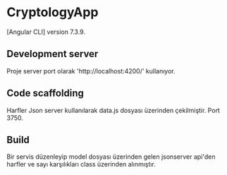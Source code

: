 # CryptologyApp

[Angular CLI] version 7.3.9.

## Development server

Proje server port olarak  'http://localhost:4200/' kullanıyor.

## Code scaffolding

Harfler Json server kullanılarak data.js dosyası üzerinden çekilmiştir. Port 3750.
## Build

Bir servis düzenleyip model dosyası üzerinden gelen jsonserver api'den harfler ve sayı karşılıkları class üzerinden alınmıştır.




